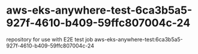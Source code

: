 # aws-eks-anywhere-test-6ca3b5a5-927f-4610-b409-59ffc807004c-24
repository for use with E2E test job aws-eks-anywhere-test:6ca3b5a5-927f-4610-b409-59ffc807004c-24
